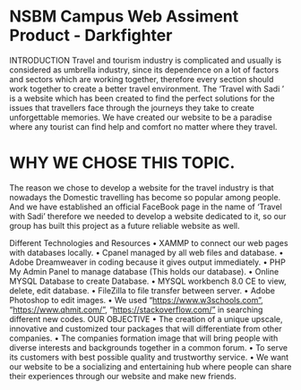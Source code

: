 # NSBM Campus Web Assiment Product - Darkfighter
INTRODUCTION Travel and tourism industry is complicated and usually is considered as umbrella industry, since its dependence on a lot of factors and sectors which are working together, therefore every section should work together to create a better travel environment.
The ‘Travel with Sadi ’ is a website which has been created to find the perfect solutions for the issues that travellers face through the journeys they take to create unforgettable memories. We have created our website to be a paradise where any tourist can find help and comfort no matter where they travel.

# WHY WE CHOSE THIS TOPIC.
The reason we chose to develop a website for the travel industry is that nowadays the Domestic travelling has become so popular among people. And we have established an official FaceBook page in the name of ‘Travel with Sadi’ therefore we needed to develop a website dedicated to it, so our group has built this project as a future reliable website as well.

Different Technologies and Resources
• XAMMP to connect our web pages with databases locally.
• Cpanel managed by all web files and database.
• Adobe Dreamweaver in coding because it gives output immediately.
• PHP My Admin Panel to manage database (This holds our database).
• Online MYSQL Database to create Database.
• MYSQL workbench 8.0 CE to view, delete, edit database.
• FileZilla to file transfer between server.
• Adobe Photoshop to edit images.
• We used “https://www.w3schools.com”, “https://www.qhmit.com/”, “https://stackoverflow.com/” in searching different new codes.
OUR OBJECTIVE
• The creation of a unique upscale, innovative and customized tour packages that will differentiate from other companies.
• The companies formation image that will bring people with diverse interests and backgrounds together in a common forum.
• To serve its customers with best possible quality and trustworthy service.
• We want our website to be a socializing and entertaining hub where people can share their experiences through our website and make new friends.
